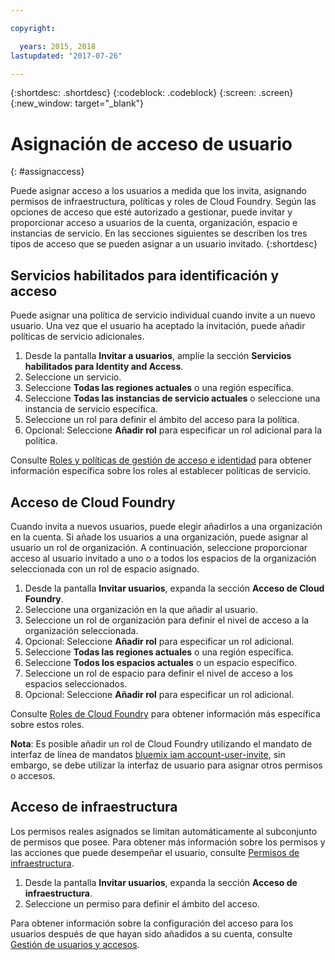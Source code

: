 ```yaml
---

copyright:

  years: 2015, 2018
lastupdated: "2017-07-26"

---
```


{:shortdesc: .shortdesc}
{:codeblock: .codeblock}
{:screen: .screen}
{:new_window: target="_blank"}

# Asignación de acceso de usuario
{: #assignaccess}

Puede asignar acceso a los usuarios a medida que los invita, asignando permisos de infraestructura, políticas y roles de Cloud Foundry. Según las opciones de acceso que esté autorizado a gestionar, puede invitar y proporcionar acceso a usuarios de la cuenta, organización, espacio e instancias de servicio. En las secciones siguientes se describen los tres tipos de acceso que se pueden asignar a un usuario invitado.
{:shortdesc}

## Servicios habilitados para identificación y acceso

Puede asignar una política de servicio individual cuando invite a un nuevo usuario. Una vez que el usuario ha aceptado la invitación, puede añadir políticas de servicio adicionales.

1. Desde la pantalla **Invitar a usuarios**, amplíe la sección **Servicios habilitados para Identity and Access**.
2. Seleccione un servicio.
3. Seleccione **Todas las regiones actuales** o una región específica.
4. Seleccione **Todas las instancias de servicio actuales** o seleccione una instancia de servicio específica.
5. Seleccione un rol para definir el ámbito del acceso para la política.
6. Opcional: Seleccione **Añadir rol** para especificar un rol adicional para la política.

Consulte [Roles y políticas de gestión de acceso e identidad](/docs/iam/users_roles.html#iamusermanpol) para obtener información específica sobre los roles al establecer políticas de servicio.

## Acceso de Cloud Foundry

Cuando invita a nuevos usuarios, puede elegir añadirlos a una organización en la cuenta. Si añade los usuarios a una organización, puede asignar al usuario un rol de organización. A continuación, seleccione proporcionar acceso al usuario invitado a uno o a todos los espacios de la organización seleccionada con un rol de espacio asignado.

1. Desde la pantalla **Invitar usuarios**, expanda la sección **Acceso de Cloud Foundry**.
2. Seleccione una organización en la que añadir al usuario.
3. Seleccione un rol de organización para definir el nivel de acceso a la organización seleccionada.
4. Opcional: Seleccione **Añadir rol** para especificar un rol adicional.
5. Seleccione **Todas las regiones actuales** o una región específica.
6. Seleccione **Todos los espacios actuales** o un espacio específico.
7. Seleccione un rol de espacio para definir el nivel de acceso a los espacios seleccionados.
8. Opcional: Seleccione **Añadir rol** para especificar un rol adicional.

Consulte [Roles de Cloud Foundry](/docs/iam/users_roles.html#cfroles) para obtener información más específica sobre estos roles.

**Nota**: Es posible añadir un rol de Cloud Foundry utilizando el mandato de interfaz de línea de mandatos [bluemix iam account-user-invite](/docs/cli/reference/bluemix_cli/bx_cli.html#bluemix_iam_account_user_invite), sin embargo, se debe utilizar la interfaz de usuario para asignar otros permisos o accesos.

## Acceso de infraestructura

Los permisos reales asignados se limitan automáticamente al subconjunto de permisos que posee. Para obtener más información sobre los permisos y las acciones que puede desempeñar el usuario, consulte [Permisos de infraestructura](/docs/iam/users_roles.html#infrapermissions).

1. Desde la pantalla **Invitar usuarios**, expanda la sección **Acceso de infraestructura**.
2. Seleccione un permiso para definir el ámbito del acceso.

Para obtener información sobre la configuración del acceso para los usuarios después de que hayan sido añadidos a su cuenta, consulte [Gestión de usuarios y accesos](/docs/iam/iamusermanage.html).
